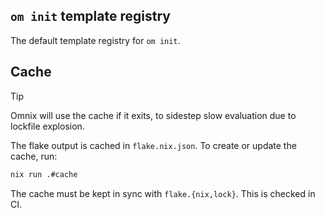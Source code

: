 ## `om init` template registry

The default template registry for `om init`.

## Cache

>[!TIP]
> Omnix will use the cache if it exits, to sidestep slow evaluation due to lockfile explosion.

The flake output is cached in `flake.nix.json`.  To create or update the cache, run:

```sh
nix run .#cache
```

The cache must be kept in sync with `flake.{nix,lock}`. This is checked in CI.

